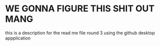 # WE GONNA FIGURE THIS SHIT OUT MANG
this is a description for the read me file
round 3 using the github desktop appplication

